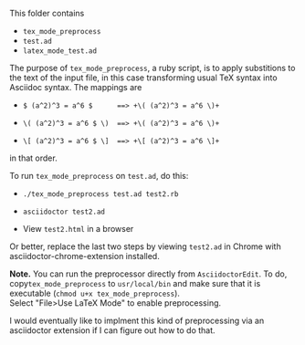 This folder contains

- `tex_mode_preprocess` 
- `test.ad`
- `latex_mode_test.ad`

The purpose of `tex_mode_preprocess`, a ruby script,
is to apply substitions to
the text of the input file, in this case
transforming usual TeX syntax into Asciidoc
syntax.  The mappings are

- `$ (a^2)^3 = a^6 $      ==> +\( (a^2)^3 = a^6 \)+`

- `\( (a^2)^3 = a^6 $ \)  ==> +\( (a^2)^3 = a^6 \)+`

- `\[ (a^2)^3 = a^6 $ \]  ==> +\[ (a^2)^3 = a^6 \]+`

in that order.

To run `tex_mode_preprocess` on `test.ad`, do this:

- `./tex_mode_preprocess test.ad test2.rb`

- `asciidoctor test2.ad`

- View `test2.html` in a browser

Or better, replace the last two steps by viewing
`test2.ad` in Chrome with asciidoctor-chrome-extension
installed.

**Note.** You can run the preprocessor directly from `AsciidoctorEdit`.
To do, copy`tex_mode_preprocess` to `usr/local/bin` and make
sure that it is executable (`chmod u+x tex_mode_preprocess`).  
Select "File>Use LaTeX Mode" to enable preprocessing.

I would eventually like to implment this kind of preprocessing
via an asciidoctor extension if I can figure out how to do that.


